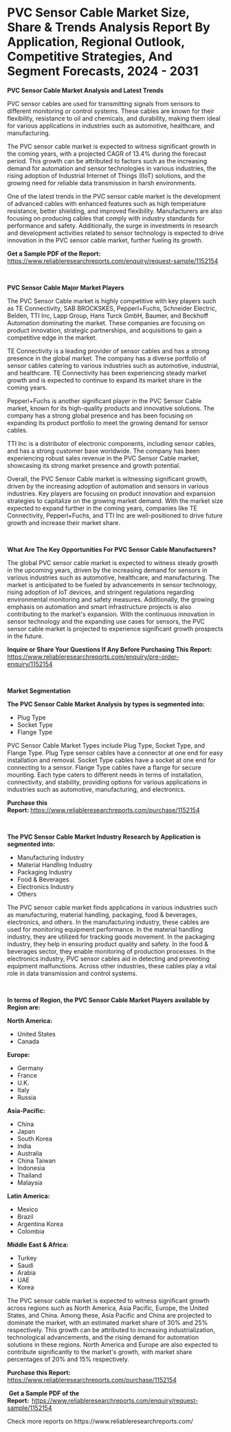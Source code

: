 <p><h1>PVC Sensor Cable Market Size, Share & Trends Analysis Report By Application, Regional Outlook, Competitive Strategies, And Segment Forecasts, 2024 - 2031</h1></p><p><strong>PVC Sensor Cable Market Analysis and Latest Trends</strong></p>
<p><p>PVC sensor cables are used for transmitting signals from sensors to different monitoring or control systems. These cables are known for their flexibility, resistance to oil and chemicals, and durability, making them ideal for various applications in industries such as automotive, healthcare, and manufacturing.</p><p>The PVC sensor cable market is expected to witness significant growth in the coming years, with a projected CAGR of 13.4% during the forecast period. This growth can be attributed to factors such as the increasing demand for automation and sensor technologies in various industries, the rising adoption of Industrial Internet of Things (IIoT) solutions, and the growing need for reliable data transmission in harsh environments.</p><p>One of the latest trends in the PVC sensor cable market is the development of advanced cables with enhanced features such as high temperature resistance, better shielding, and improved flexibility. Manufacturers are also focusing on producing cables that comply with industry standards for performance and safety. Additionally, the surge in investments in research and development activities related to sensor technology is expected to drive innovation in the PVC sensor cable market, further fueling its growth.</p></p>
<p><strong>Get a Sample PDF of the Report:&nbsp;</strong> <a href="https://www.reliableresearchreports.com/enquiry/request-sample/1152154">https://www.reliableresearchreports.com/enquiry/request-sample/1152154</a></p>
<p>&nbsp;</p>
<p><strong>PVC Sensor Cable Major Market Players</strong></p>
<p><p>The PVC Sensor Cable market is highly competitive with key players such as TE Connectivity, SAB BROCKSKES, Pepperl+Fuchs, Schneider Electric, Belden, TTI Inc, Lapp Group, Hans Turck GmbH, Baumer, and Beckhoff Automation dominating the market. These companies are focusing on product innovation, strategic partnerships, and acquisitions to gain a competitive edge in the market.</p><p>TE Connectivity is a leading provider of sensor cables and has a strong presence in the global market. The company has a diverse portfolio of sensor cables catering to various industries such as automotive, industrial, and healthcare. TE Connectivity has been experiencing steady market growth and is expected to continue to expand its market share in the coming years.</p><p>Pepperl+Fuchs is another significant player in the PVC Sensor Cable market, known for its high-quality products and innovative solutions. The company has a strong global presence and has been focusing on expanding its product portfolio to meet the growing demand for sensor cables.</p><p>TTI Inc is a distributor of electronic components, including sensor cables, and has a strong customer base worldwide. The company has been experiencing robust sales revenue in the PVC Sensor Cable market, showcasing its strong market presence and growth potential.</p><p>Overall, the PVC Sensor Cable market is witnessing significant growth, driven by the increasing adoption of automation and sensors in various industries. Key players are focusing on product innovation and expansion strategies to capitalize on the growing market demand. With the market size expected to expand further in the coming years, companies like TE Connectivity, Pepperl+Fuchs, and TTI Inc are well-positioned to drive future growth and increase their market share.</p></p>
<p>&nbsp;</p>
<p><strong>What Are The Key Opportunities For PVC Sensor Cable Manufacturers?</strong></p>
<p><p>The global PVC sensor cable market is expected to witness steady growth in the upcoming years, driven by the increasing demand for sensors in various industries such as automotive, healthcare, and manufacturing. The market is anticipated to be fueled by advancements in sensor technology, rising adoption of IoT devices, and stringent regulations regarding environmental monitoring and safety measures. Additionally, the growing emphasis on automation and smart infrastructure projects is also contributing to the market's expansion. With the continuous innovation in sensor technology and the expanding use cases for sensors, the PVC sensor cable market is projected to experience significant growth prospects in the future.</p></p>
<p><strong>Inquire or Share Your Questions If Any Before Purchasing This Report:</strong> <a href="https://www.reliableresearchreports.com/enquiry/pre-order-enquiry/1152154">https://www.reliableresearchreports.com/enquiry/pre-order-enquiry/1152154</a></p>
<p>&nbsp;</p>
<p><strong>Market Segmentation</strong></p>
<p><strong>The PVC Sensor Cable Market Analysis by types is segmented into:</strong></p>
<p><ul><li>Plug Type</li><li>Socket Type</li><li>Flange Type</li></ul></p>
<p><p>PVC Sensor Cable Market Types include Plug Type, Socket Type, and Flange Type. Plug Type sensor cables have a connector at one end for easy installation and removal. Socket Type cables have a socket at one end for connecting to a sensor. Flange Type cables have a flange for secure mounting. Each type caters to different needs in terms of installation, connectivity, and stability, providing options for various applications in industries such as automotive, manufacturing, and electronics.</p></p>
<p><strong>Purchase this Report:&nbsp;</strong><a href="https://www.reliableresearchreports.com/purchase/1152154">https://www.reliableresearchreports.com/purchase/1152154</a></p>
<p>&nbsp;</p>
<p><strong>The PVC Sensor Cable Market Industry Research by Application is segmented into:</strong></p>
<p><ul><li>Manufacturing Industry</li><li>Material Handling Industry</li><li>Packaging Industry</li><li>Food & Beverages</li><li>Electronics Industry</li><li>Others</li></ul></p>
<p><p>The PVC sensor cable market finds applications in various industries such as manufacturing, material handling, packaging, food & beverages, electronics, and others. In the manufacturing industry, these cables are used for monitoring equipment performance. In the material handling industry, they are utilized for tracking goods movement. In the packaging industry, they help in ensuring product quality and safety. In the food & beverages sector, they enable monitoring of production processes. In the electronics industry, PVC sensor cables aid in detecting and preventing equipment malfunctions. Across other industries, these cables play a vital role in data transmission and control systems.</p></p>
<p>&nbsp;</p>
<p><strong>In terms of Region, the PVC Sensor Cable Market Players available by Region are:</strong></p>
<p>
    <p> <strong> North America: </strong>
        <ul>
            <li>United States</li>
            <li>Canada</li>
        </ul>
        </p> 
    <p> <strong> Europe: </strong>
        <ul>
            <li>Germany</li>
            <li>France</li>
            <li>U.K.</li>
            <li>Italy</li>
            <li>Russia</li>
        </ul>
        </p> 
    <p> <strong> Asia-Pacific: </strong>
        <ul>
            <li>China</li>
            <li>Japan</li>
            <li>South Korea</li>
            <li>India</li>
            <li>Australia</li>
            <li>China Taiwan</li>
            <li>Indonesia</li>
            <li>Thailand</li>
            <li>Malaysia</li>
        </ul>
        </p> 
    <p> <strong> Latin America: </strong>
        <ul>
            <li>Mexico</li>
            <li>Brazil</li>
            <li>Argentina Korea</li>
            <li>Colombia</li>
        </ul>
        </p> 
    <p> <strong> Middle East & Africa: </strong>
        <ul>
            <li>Turkey</li>
            <li>Saudi</li>
            <li>Arabia</li>
            <li>UAE</li>
            <li>Korea</li>
        </ul>
    </p>
    </p>
<p><p>The PVC sensor cable market is expected to witness significant growth across regions such as North America, Asia Pacific, Europe, the United States, and China. Among these, Asia Pacific and China are projected to dominate the market, with an estimated market share of 30% and 25% respectively. This growth can be attributed to increasing industrialization, technological advancements, and the rising demand for automation solutions in these regions. North America and Europe are also expected to contribute significantly to the market's growth, with market share percentages of 20% and 15% respectively.</p></p>
<p><strong>Purchase this Report: </strong><a href="https://www.reliableresearchreports.com/purchase/1152154">https://www.reliableresearchreports.com/purchase/1152154</a></p>
<p>&nbsp;<strong>Get a Sample PDF of the Report:&nbsp;&nbsp;</strong><a href="https://www.reliableresearchreports.com/enquiry/request-sample/1152154">https://www.reliableresearchreports.com/enquiry/request-sample/1152154</a></p>
<p><strong></strong></p>
<p>Check more reports on https://www.reliableresearchreports.com/</p>